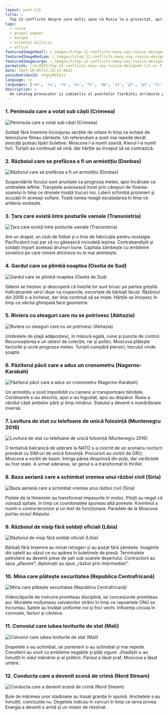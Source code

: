 ```yaml
---
layout: post.njk
title: >
  Top 12 conflicte despre care mulți spun că Rusia le-a proiectat, aprins sau înghețat
tags:
  - rusia
  - grupul wagner
  - europa
  - orientul mijlociu
  - africa
featuredImageSmall: /_images/t/top-12-conflicts-many-say-russia-designed-lit-or-f-cover-ro-small.webp
featuredImageMedium: /_images/t/top-12-conflicts-many-say-russia-designed-lit-or-f-cover-ro-medium.webp
featuredImageLarge: /_images/t/top-12-conflicts-many-say-russia-designed-lit-or-f-cover-ro-large.webp
permalink: /ro/2025/top-12-conflicts-many-say-russia-designed-lit-or-f.html
date: 2025-10-05T12:33:13.662Z
youtubeVideoId: vYgnjMCFezs
language: ro
languages: ['en', 'ru', 'ro', 'es', 'fr', 'de', 'it', 'pt', 'pl', 'tr']
description: >
  Un catalog provocator și subiectiv al punctelor fierbinți atribuite pe scară largă ingineriei, declanșării sau întreținerii rusești — hibride, ascunse și care fac titluri. Creat să fascineze și să tulbure, amestecă șoapte cu rapoarte și provoacă dezbatere.
---
```


### 1. Peninsula care a votat sub căști (Crimeea)

![Peninsula care a votat sub căști (Crimeea)](/_images/1/1cd6dee5cf42b32fbb421a4843902f7b-medium.webp)

Soldați fără însemne înconjurau secțiile de votare în timp ce echipe de televiziune filmau zâmbete. Un referendum a sosit mai repede decât avocații puteau tipări buletine. Moscova l-a numit soartă; Kievul l-a numit furt. Turiștii au continuat să vină, dar hărțile au început să se contrazică.

### 2. Războiul care se prefăcea a fi un armistițiu (Donbas)

![Războiul care se prefăcea a fi un armistițiu (Donbas)](/_images/c/c813afd466f557ba56ad479f2f81107c-medium.webp)

Suspendările focului sunt anunțate ca prognoza meteo, apoi încălcate ca umbrelele ieftine. Tranșeele avansează încet prin câmpuri de floarea-soarelui în timp ce dronele învață trucuri noi. Liderii schimbă prizonieri și acuzații în aceeași suflare. Toată lumea neagă escaladarea în timp ce artileria vorbește.

### 3. Țara care există între posturile vamale (Transnistria)

![Țara care există între posturile vamale (Transnistria)](/_images/7/7e707e95b66a72124fdd43eeac9a6132-medium.webp)

Are un drapel, un club de fotbal și o linie de fabricație pentru nostalgie. Pacificatorii ruși par să nu găsească niciodată ieșirea. Contrabandiștii și soldații împart aceleași drumuri bune. Capitala zâmbește cu embleme sovietice pe care nimeni altcineva nu le mai amintește.

### 4. Gardul care se plimbă noaptea (Osetia de Sud)

![Gardul care se plimbă noaptea (Osetia de Sud)](/_images/0/06991ad80e9cbfd1698f8b24cd3bcb76-medium.webp)

Sătenii se trezesc și descoperă că livezile lor sunt brusc pe partea greșită. Indicatoarele verzi răsar ca ciupercile, escortate de bărbați tăcuți. Războiul din 2008 s-a încheiat, dar linia continuă să se miște. Hărțile se înroșesc în timp ce sârma ghimpată face geometrie.

### 5. Riviera cu steaguri care nu se potrivesc (Abhazia)

![Riviera cu steaguri care nu se potrivesc (Abhazia)](/_images/7/71eaa0f871ffd5f4d06234ce03da11ec-medium.webp)

Umbrelele de plajă adăpostesc, în măsură egală, ruine și puncte de control. Recunoașterea e un obiect de colecție, rar și politic. Moscova plătește facturile și scrie prognoza meteo. Turiștii cumpără piersici; trecutul vinde șoapte.

### 6. Păzitorul păcii care a adus un cronometru (Nagorno-Karabah)

![Păzitorul păcii care a adus un cronometru (Nagorno-Karabah)](/_images/6/6dd93e303d3704fb0f2d45e9fb095ca9-medium.webp)

Un armistițiu a sosit împodobit cu camere și transportoare blindate. Coridoarele s-au deschis, apoi s-au îngustat, apoi au dispărut. Rusia a vândut căști ambelor părți și timp nimănui. Statutul a devenit o numărătoare inversă.

### 7. Lovitura de stat cu telefoane de unică folosință (Muntenegru 2016)

![Lovitura de stat cu telefoane de unică folosință (Muntenegru 2016)](/_images/0/049aed2230225968930a3c3457814532-medium.webp)

O tentativă balcanică de aderare la NATO s-a ciocnit de un scenariu nocturn presărat cu SIM‑uri de unică folosință. Procurorii au vorbit de GRU; Moscova a vorbit de basm. Intriga părea desprinsă din pulp, dar verdictele au fost reale. A urmat aderarea, iar genul s-a transformat în thriller.

### 8. Baza aeriană care a schimbat vremea unui război civil (Siria)

![Baza aeriană care a schimbat vremea unui război civil (Siria)](/_images/f/fd54a1567e3115c483a70e38651b7998-medium.webp)

Pistele de la Hmeimim au transformat impasurile în moloz. Piloții au negat că vizează spitale, în timp ce coordonatele spuneau altă poveste. Kremlinul a numit-o contra‑terorism și un test de funcționare. Paradele de la Moscova purtau ecoul Alepului.

### 9. Războiul de nisip fără soldați oficiali (Libia)

![Războiul de nisip fără soldați oficiali (Libia)](/_images/8/87fd2de3ad3941488f0b62045c7a8dce-medium.webp)

Bărbați fără însemne au minat retrageri și au pozat fără zâmbete. Imaginile din satelit au văzut ce nu apărea în buletinele de presă. Terminalele petroliere au devenit piese de șah sub soarele deșertului. Contractorii au spus „afacere”; diplomații au spus „război prin intermediari”.

### 10. Mina care plătește securitatea (Republica Centrafricană)

![Mina care plătește securitatea (Republica Centrafricană)](/_images/9/9d412a1525686c5afdcea5caba5b2f48-medium.webp)

Videoclipurile de instruire promiteau disciplină, iar concesiunile promiteau aur. Muralele mulțumeau salvatorilor străini în timp ce rapoartele ONU se încruntau. Satele au învățat uniforme noi și frici vechi. Influența circula în convoaie, facturi și cântece.

### 11. Convoiul care iubea loviturile de stat (Mali)

![Convoiul care iubea loviturile de stat (Mali)](/_images/6/660592e4beca647b624e7071aff7808f-medium.webp)

Drapelele s-au schimbat, iar partenerii s-au schimbat și mai repede. Consilierii au sosit cu embleme negabile și plăți sigure. Jihadiștii s-au înmulțit în vidul mândriei și al politicii. Parisul a lăsat praf; Moscova a lăsat umbre.

### 12. Conducta care a devenit scenă de crimă (Nord Stream)

![Conducta care a devenit scenă de crimă (Nord Stream)](/_images/c/c00b6330d2eba0ccca8b3d43750f9a53-medium.webp)

Bule de mărimea unor stadioane au trasat granițe în spumă. Anchetele s‑au înmulțit, concluziile nu. Degetele indicau în cercuri în timp ce iarna privea. Energia a devenit o armă și un mister de rezolvat.

